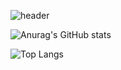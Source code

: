 ![header](https://capsule-render.vercel.app/api?type=venom&&color=timeGradient&height=200&section=header&text=woo's%20Github&fontSize=90&fontColor=ffffff&stroke=121212&strokeWidth=3)

![Anurag's GitHub stats](https://github-readme-stats.vercel.app/api?username=helperwoo&show_icons=true&theme=dark)

![Top Langs](https://github-readme-stats.vercel.app/api/top-langs/?username=helperwoo&layout=compact&theme=tokyonight)

<!--
**dev-helperwoo/dev-helperwoo** is a ✨ _special_ ✨ repository because its `README.md` (this file) appears on your GitHub profile.

Here are some ideas to get you started:

- 🔭 I’m currently working on ...
- 🌱 I’m currently learning ...
- 👯 I’m looking to collaborate on ...
- 🤔 I’m looking for help with ...
- 💬 Ask me about ...
- 📫 How to reach me: ...
- 😄 Pronouns: ...
- ⚡ Fun fact: ...
-->
